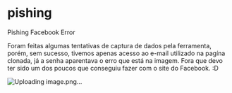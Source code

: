 # pishing
Pishing Facebook Error


Foram feitas algumas tentativas de captura de dados pela ferramenta, porém, sem sucesso, tivemos apenas acesso ao e-mail utilizado na pagína clonada, já a senha aparentava o erro que está na imagem. Fora que devo ter sido um dos poucos que conseguiu fazer com o site do Facebook. :D

![Uploading image.png…]()
